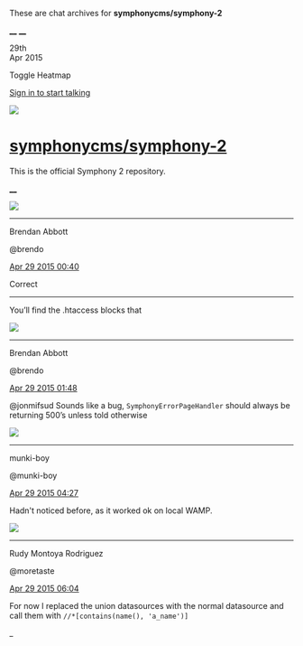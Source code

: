 These are chat archives for **symphonycms/symphony-2**

[__](/symphonycms/symphony-2/archives/2015/04/30)
[__](/symphonycms/symphony-2/archives/2015/04/28)

29th  
Apr 2015

Toggle Heatmap

[Sign in to start talking](/login?action=login&button=archive-login)

![](https://avatars-02.gitter.im/group/iv/3/57542c45c43b8c601977197e?s=48)

#  [symphonycms/symphony-2](/symphonycms/symphony-2)

This is the official Symphony 2 repository.

[ __ ](/orgs/symphonycms/rooms "More symphonycms rooms" )

![](https://avatars2.githubusercontent.com/u/69268?v=3&s=30)

__ __

Brendan Abbott

@brendo

[Apr 29 2015
00:40](https://gitter.im/symphonycms/symphony-2?at=5540288fedc918cc428e1670 ""
)

Correct

__ __

You’ll find the .htaccess blocks that

![](https://avatars2.githubusercontent.com/u/69268?v=3&s=30)

__ __

Brendan Abbott

@brendo

[Apr 29 2015
01:48](https://gitter.im/symphonycms/symphony-2?at=55403856edc918cc428e172c ""
)

@jonmifsud Sounds like a bug, `SymphonyErrorPageHandler` should always be
returning 500’s unless told otherwise

![](https://avatars1.githubusercontent.com/u/4517581?v=3&s=30)

__ __

munki-boy

@munki-boy

[Apr 29 2015
04:27](https://gitter.im/symphonycms/symphony-2?at=55405da5d4dc84b914dfcca4 ""
)

Hadn't noticed before, as it worked ok on local WAMP.

![](https://avatars2.githubusercontent.com/u/857982?v=3&s=30)

__ __

Rudy Montoya Rodriguez

@moretaste

[Apr 29 2015
06:04](https://gitter.im/symphonycms/symphony-2?at=55407486073e8bbb14be4465 ""
)

For now I replaced the union datasources with the normal datasource and call
them with `//*[contains(name(), 'a_name')]`

_

